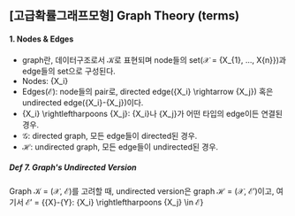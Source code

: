 ## [고급확률그래프모형] Graph Theory (terms)

#### 1. Nodes & Edges

- graph란, 데이터구조로서 $\mathcal{K}$로 표현되며 node들의 set($\mathcal{X}$ = {X_{1}, ..., X{n}})과 edge들의 set으로 구성된다.
- Nodes: {X_i}
- Edges($\mathcal{E}$): node들의 pair로, directed edge({X_i} \rightarrow {X_j}) 혹은 undirected edge({X_i}-{X_j})이다.
- {X_i} \rightleftharpoons {X_j}: {X_i}나 {X_j}가 어떤 타입의 edge이든 연결된 경우.
- $\mathcal{G}$: directed graph, 모든 edge들이 directed된 경우.
- $\mathcal{H}$: undirected graph, 모든 edge들이 undirected된 경우.

##### Def 7. Graph's Undirected Version

Graph $\mathcal{K}$ = ($\mathcal{X}$, $\mathcal{E}$)를 고려할 때, undirected version은 graph $\mathcal{H}$ = ($\mathcal{X}$, $\mathcal{E'}$)이고, 여기서 $\mathcal{E'}$ = {{X}-{Y}: {X_i} \rightleftharpoons {X_j} \in $\mathcal{E}$}



